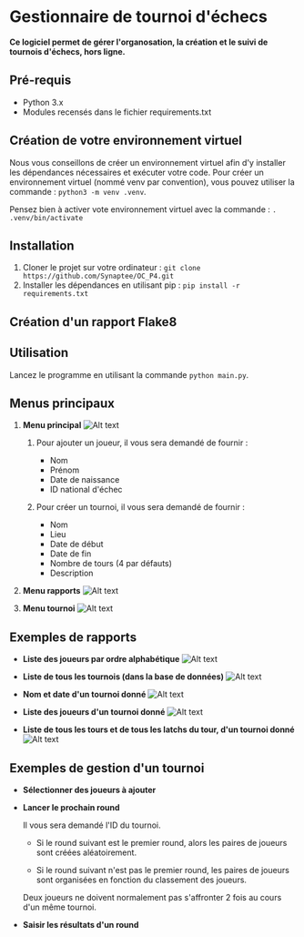 # Gestionnaire de tournoi d'échecs

**Ce logiciel permet de gérer l'organosation, la création et le suivi de tournois d'échecs, hors ligne.**

##  Pré-requis
+ Python 3.x
+ Modules recensés dans le fichier requirements.txt

## Création de votre environnement virtuel

Nous vous conseillons de créer un environnement virtuel afin d'y installer les dépendances nécessaires et exécuter votre code. 
Pour créer un environnement virtuel (nommé venv par convention), vous pouvez utiliser la commande : `python3 -m venv .venv`.

Pensez bien à activer vote environnement virtuel avec la commande : `. .venv/bin/activate`

## Installation

1. Cloner le projet sur votre ordinateur : `git clone https://github.com/Synaptee/OC_P4.git`
2. Installer les dépendances en utilisant pip : `pip install -r requirements.txt`


## Création d'un rapport Flake8
## Utilisation

Lancez le programme en utilisant la commande `python main.py`.

## Menus principaux

1. **Menu principal**
![Alt text](captures/menu_principal.png)

    1. Pour ajouter un joueur, il vous sera demandé de fournir :
        * Nom
        * Prénom
        * Date de naissance
        * ID national d'échec
    
    2. Pour créer un tournoi, il vous sera demandé de fournir :
        * Nom
        * Lieu
        * Date de début
        * Date de fin
        * Nombre de tours (4 par défauts)
        * Description

2. **Menu rapports**
![Alt text](captures/menu_rapports.png)

3. **Menu tournoi**
![Alt text](captures/menu_tournoi.png)

## Exemples de rapports

+ **Liste des joueurs par ordre alphabétique**
![Alt text](captures/rapport_joueurs.png)

+ **Liste de tous les tournois (dans la base de données)**
![Alt text](captures/rapport_tournois.png)

+ **Nom et date d'un tournoi donné**
![Alt text](captures/rapport_info_tournoi.png)

+ **Liste des joueurs d'un tournoi donné**
![Alt text](captures/rapport_joueurs_tournoi.png)

+ **Liste de tous les tours et de tous les latchs du tour, d'un tournoi donné**
![Alt text](captures/rapport_rounds_tournoi.png)

## Exemples de gestion d'un tournoi
+ **Sélectionner des joueurs à ajouter**

+ **Lancer le prochain round**

    Il vous sera demandé l'ID du tournoi. 

    * Si le round suivant est le premier round, alors les paires de joueurs sont créées aléatoirement.

    * Si le round suivant n'est pas le premier round, les paires de joueurs sont organisées en fonction du classement des joueurs.

    Deux joueurs ne doivent normalement pas s'affronter 2 fois au cours d'un même tournoi. 

+ **Saisir les résultats d'un round**







